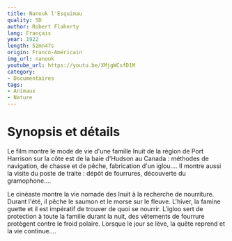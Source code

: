 ```yaml
---
title: Nanouk l'Esquimau
quality: SD
author: Robert Flaherty
lang: Français
year: 1922
length: 52mn47s
origin: Franco-Américain
img_url: nanouk
youtube_url: https://youtu.be/XMjgWCsfD1M
category:
- Documentaires
tags:
- Animaux
- Nature
---
```


# Synopsis et détails

Le film montre le mode de vie d'une famille Inuit de la région de Port Harrison sur la côte est de la baie d'Hudson au Canada : méthodes de navigation, de chasse et de pêche, fabrication d'un iglou.... Il montre aussi la visite du poste de traite : dépôt de fourrures, découverte du gramophone....

Le cinéaste montre la vie nomade des Inuit à la recherche de nourriture. Durant l'été, il pêche le saumon et le morse sur le fleuve. L'hiver, la famine guette et il est impératif de trouver de quoi se nourrir. L'igloo sert de protection à toute la famille durant la nuit, des vêtements de fourrure protègent contre le froid polaire. Lorsque le jour se lève, la quête reprend et la vie continue....
